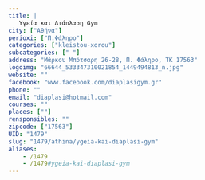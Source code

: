 ```yaml
---
title: |
   Υγεία και Διάπλαση Gym
city: ["Αθήνα"]
perioxi: ["Π.Φάληρο"]
categories: ["kleistou-xorou"]
subcategories: [" "]
address: "Μάρκου Μπότσαρη 26-28, Π. Φάληρο, ΤΚ 17563"
logoimg: "66644_533347310021854_1449494813_n.jpg"
website: ""
facebook: "www.facebook.com/diaplasigym.gr"
phone: ""
email: "diaplasi@hotmail.com"
courses: ""
places: [""]
rensponsibles: ""
zipcode: ["17563"]
UID: "1479"
slug: "1479/athina/ygeia-kai-diaplasi-gym"
aliases:
    - /1479
    - /1479#ygeia-kai-diaplasi-gym
---
```


